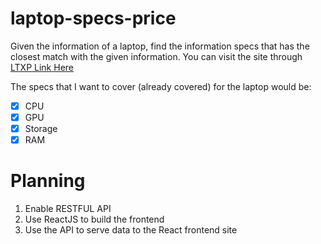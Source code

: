 # laptop-specs-price
Given the information of a laptop, find the information specs that has the closest match with the given information. 
You can visit the site through [LTXP Link Here](http://18.217.135.159/)

The specs that I want to cover (already covered) for the laptop would be:
- [x] CPU
- [x] GPU
- [x] Storage
- [x] RAM

# Planning
1. Enable RESTFUL API
2. Use ReactJS to build the frontend
3. Use the API to serve data to the React frontend site